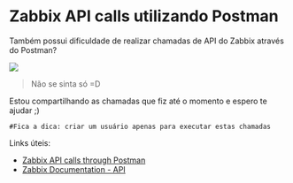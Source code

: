 # Zabbix API calls utilizando Postman

Também possui dificuldade de realizar chamadas de API do Zabbix através do Postman? 

![](https://c.tenor.com/WNfm52MmSMcAAAAd/mara-maravilha-sufoco.gif)

> Não se sinta só =D

Estou compartilhando as chamadas que fiz até o momento e espero te ajudar ;)


    #Fica a dica: criar um usuário apenas para executar estas chamadas


Links úteis:
- [Zabbix API calls through Postman](https://blog.zabbix.com/zabbix-api-calls-through-postman/12198/)
- [Zabbix Documentation - API](https://www.zabbix.com/documentation/5.0/en/manual/api)
